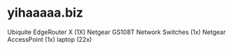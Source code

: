 # yihaaaaa.biz
Ubiquite EdgeRouter X (1X)
Netgear GS108T Network Switches (1x)
Netgear AccessPoint (1x)
laptop (22x)
